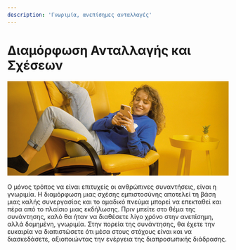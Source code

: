 ```yaml
---
description: 'Γνωριμία, ανεπίσημες ανταλλαγές'
---
```


# Διαμόρφωση Ανταλλαγής και Σχέσεων

![](../../.gitbook/assets/gitbook_chat_750x320.jpg)

Ο μόνος τρόπος να είναι επιτυχείς οι ανθρώπινες συναντήσεις, είναι η γνωριμία. Η διαμόρφωση μιας σχέσης εμπιστοσύνης αποτελεί τη βάση μιας καλής συνεργασίας και το ομαδικό πνεύμα μπορεί να επεκταθεί και πέρα από το πλαίσιο μιας εκδήλωσης. Πριν μπείτε στο θέμα της συνάντησης, καλό θα ήταν να διαθέσετε λίγο χρόνο στην ανεπίσημη, αλλά δομημένη, γνωριμία. Στην πορεία της συνάντησης, θα έχετε την ευκαιρία να διαπιστώσετε ότι μέσα στους στόχους είναι και να διασκεδάσετε, αξιοποιώντας την ενέργεια της διαπροσωπικής διάδρασης.

